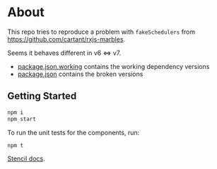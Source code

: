 # About

This repo tries to reproduce a problem with `fakeSchedulers` from <https://github.com/cartant/rxjs-marbles>.

Seems it behaves different in v6 <=> v7.

- [package.json.working](package.json.working) contains the working dependency versions
- [package.json](package.json) contains the broken versions

## Getting Started

```bash
npm i
npm start
```

To run the unit tests for the components, run:

```bash
npm t
```

[Stencil docs](https://stenciljs.com/docs/my-first-component).
